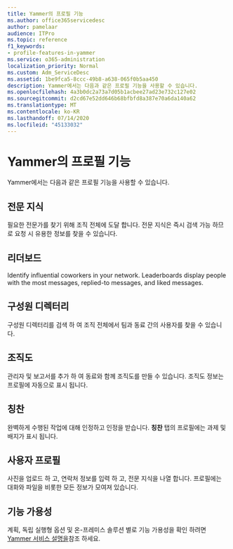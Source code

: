 ```yaml
---
title: Yammer의 프로필 기능
ms.author: office365servicedesc
author: pamelaar
audience: ITPro
ms.topic: reference
f1_keywords:
- profile-features-in-yammer
ms.service: o365-administration
localization_priority: Normal
ms.custom: Adm_ServiceDesc
ms.assetid: 1be9fca5-8ccc-49b8-a638-065f0b5aa450
description: Yammer에서는 다음과 같은 프로필 기능을 사용할 수 있습니다.
ms.openlocfilehash: 4a3b0dc2a73a7d05b1acbee27ad23e732c127e02
ms.sourcegitcommit: d2cd67e52dd646b68bfbfd8a387e70a6da140a62
ms.translationtype: MT
ms.contentlocale: ko-KR
ms.lasthandoff: 07/14/2020
ms.locfileid: "45133032"
---
```

# <a name="profile-features-in-yammer"></a>Yammer의 프로필 기능

Yammer에서는 다음과 같은 프로필 기능을 사용할 수 있습니다.
 
## <a name="expertise"></a>전문 지식

필요한 전문가를 찾기 위해 조직 전체에 도달 합니다. 전문 지식은 즉시 검색 가능 하므로 요청 시 유용한 정보를 찾을 수 있습니다.

## <a name="leaderboards"></a>리더보드

Identify influential coworkers in your network. Leaderboards display people with the most messages, replied-to messages, and liked messages.

## <a name="member-directory"></a>구성원 디렉터리

구성원 디렉터리를 검색 하 여 조직 전체에서 팀과 동료 간의 사용자를 찾을 수 있습니다.
  
## <a name="org-chart"></a>조직도

관리자 및 보고서를 추가 하 여 동료와 함께 조직도를 만들 수 있습니다. 조직도 정보는 프로필에 자동으로 표시 됩니다.
  
## <a name="praise"></a>칭찬

완벽하게 수행된 작업에 대해 인정하고 인정을 받습니다. **칭찬** 탭의 프로필에는 과제 및 배지가 표시 됩니다.
 
## <a name="user-profiles"></a>사용자 프로필

사진을 업로드 하 고, 연락처 정보를 입력 하 고, 전문 지식을 나열 합니다. 프로필에는 대화와 파일을 비롯한 모든 정보가 모여져 있습니다.
  
## <a name="feature-availability"></a>기능 가용성

계획, 독립 실행형 옵션 및 온-프레미스 솔루션 별로 기능 가용성을 확인 하려면 [Yammer 서비스 설명을](yammer-service-description.md)참조 하세요.
  

